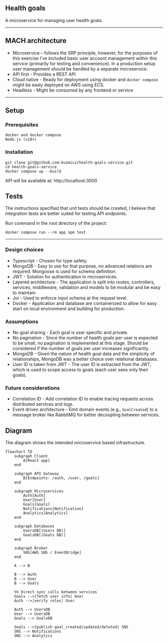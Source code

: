 ## Health goals

A microservice for managing user health goals.

---

## MACH architecture

- Microservice – follows the SRP principle, however, for the purposes of this exercise I’ve included basic user account management within this service (primarily for testing and convenience). In a production setup user management should be handled by a separate microservice.
- API first - Provides a REST API
- Cloud native - Ready for deployment using docker and `docker compose` might be easly deployed on AWS using ECS.
- Headless - Might be consumed by any frontend or service

---

## Setup

### Prerequisites

```
docker and docker compose
Node.js (v18+)
```

### Installation

```
git clone git@github.com:kuzmicz/health-goals-service.git
cd health-goals-service
docker compose up --build
```

API will be available at: http://localhost:3000

## Tests

The instructions specified that unit tests should be created, I believe that integration tests are better suited for testing API endpoints.

Run command in the root directory of the project:

`docker compose run --rm app npm test`

---

### Design choices

- Typescript - Chosen for type safety.
- MongoDB - Easy to use for that purpose, no advanced relations are required. Mongoose is used for schema definition.
- JWT - Solution for authentication in microservices.
- Layered architecture - The application is split into routes, controllers, services, middleware, validation and models to be modular and be easy to maintain.
- Joi - Used to enforce input schema at the request level.
- Docker - Application and database are containerized to allow for easy start on local environment and building for production.

### Assumptions

- No goal sharing - Each goal is user specific and private.
- No pagination - Since the number of health goals per user is expected to be small, no pagination is implemented at this stage. Should be considered if the number of goals per user increases significantly.
- MongoDB - Given the nature of health goal data and the simplicity of relationships, MongoDB was a better choice over relational databases.
- User ID is taken from JWT - The user ID is extracted from the JWT, which is used to scope access to goals (each user sees only their goals).

### Future considerations

- Correlation ID - Add correlation ID to enable tracing requests across distributed services and logs.
- Event driven architecture - Emit domain events (e.g., `GoalCreated`) to a message broker like RabbitMQ for better decoupling between services.

## Diagram

The diagram shows the intended microservice based infrastructure.

```mermaid
flowchart TD
    subgraph Client
        A[React app]
    end

    subgraph API Gateway
        B[Endpoints: /auth, /user, /goals]
    end

    subgraph Microservices
        Auth[Auth]
        User[User]
        Goals[Goals]
        Notifications[Notification]
        Analytics[Analytics]
    end

    subgraph Databases
        UsersDB[(Users DB)]
        GoalsDB[(Goals DB)]
    end

    subgraph Broker
        SNS[AWS SNS / EventBridge]
    end

    A --> B

    B --> Auth
    B --> User
    B --> Goals

    %% Direct sync calls between services
    Goals -->|fetch user info| User
    Auth -->|verify roles| User

    Auth --> UsersDB
    User --> UsersDB
    Goals --> GoalsDB

    Goals -->|publish goal_created/updated/deleted| SNS
    SNS --> Notifications
    SNS --> Analytics
```
